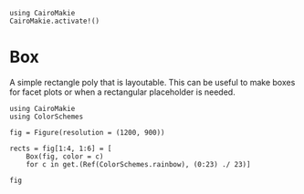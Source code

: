 ```@eval
using CairoMakie
CairoMakie.activate!()
```

# Box

A simple rectangle poly that is layoutable. This can be useful to make boxes for
facet plots or when a rectangular placeholder is needed.

```@example
using CairoMakie
using ColorSchemes

fig = Figure(resolution = (1200, 900))

rects = fig[1:4, 1:6] = [
    Box(fig, color = c)
    for c in get.(Ref(ColorSchemes.rainbow), (0:23) ./ 23)]

fig
```

